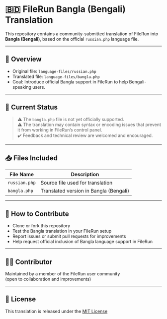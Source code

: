 # 🇧🇩 FileRun Bangla (Bengali) Translation

This repository contains a community-submitted translation of FileRun into **Bangla (Bengali)**, based on the official `russian.php` language file.

---

## 📌 Overview

- Original file: `language-files/russian.php`
- Translated file: `language-files/bangla.php`
- Goal: Introduce official Bangla support in FileRun to help Bengali-speaking users.

---

## 🚧 Current Status

> ⚠️ The `bangla.php` file is not yet officially supported.  
> ⚠️ The translation may contain syntax or encoding issues that prevent it from working in FileRun’s control panel.  
> ✔️ Feedback and technical review are welcomed and encouraged.

---

## 📥 Files Included

| File Name              | Description                                    |
|------------------------|------------------------------------------------|
| `russian.php`          | Source file used for translation              |
| `bangla.php`           | Translated version in Bangla (Bengali)        |

---

## 💬 How to Contribute

- Clone or fork this repository
- Test the Bangla translation in your FileRun setup
- Report issues or submit pull requests for improvements
- Help request official inclusion of Bangla language support in FileRun

---

## 🧑‍💻 Contributor

Maintained by a member of the FileRun user community  
(open to collaboration and improvements)

---

## 📄 License

This translation is released under the [MIT License](LICENSE)
